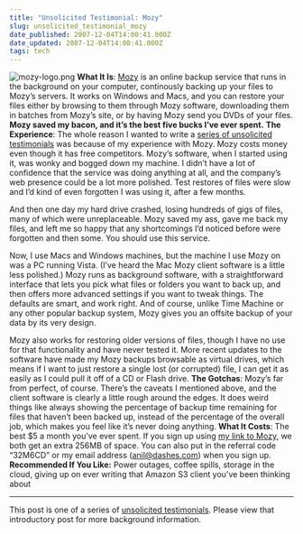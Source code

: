 ```yaml
---
title: "Unsolicited Testimonial: Mozy"
slug: unsolicited_testimonial_mozy
date_published: 2007-12-04T14:00:41.000Z
date_updated: 2007-12-04T14:00:41.000Z
tags: tech
---
```


![mozy-logo.png](http://www.dashes.com/anil/images/mozy-logo.png)
**What It Is**: [Mozy](https://mozy.com/?ref=32M6CD) is an online backup service that runs in the background on your computer, continously backing up your files to Mozy’s servers. It works on Windows and Macs, and you can restore your files either by browsing to them through Mozy software, downloading them in batches from Mozy’s site, or by having Mozy send you DVDs of your files. **Mozy saved my bacon, and it’s the best five bucks I’ve ever spent.**
**The Experience**: The whole reason I wanted to write a [series of unsolicited testimonials](http://www.dashes.com/anil/2007/12/unsolicited-testimonials.html) was because of my experience with Mozy. Mozy costs money even though it has free competitors. Mozy’s software, when I started using it, was wonky and bogged down my machine. I didn’t have a lot of confidence that the service was doing anything at all, and the company’s web presence could be a lot more polished. Test restores of files were slow and I’d kind of even forgotten I was using it, after a few months.

And then one day my hard drive crashed, losing hundreds of gigs of files, many of which were unreplaceable. Mozy saved my ass, gave me back my files, and left me so happy that any shortcomings I’d noticed before were forgotten and then some. You should use this service.

Now, I use Macs and Windows machines, but the machine I use Mozy on was a PC running Vista. (I’ve heard the Mac Mozy client software is a little less polished.) Mozy runs as background software, with a straightforward interface that lets you pick what files or folders you want to back up, and then offers more advanced settings if you want to tweak things. The defaults are smart, and work right. And of course, unlike Time Machine or any other popular backup system, Mozy gives you an offsite backup of your data by its very design.

Mozy also works for restoring older versions of files, though I have no use for that functionality and have never tested it. More recent updates to the software have made my Mozy backups browsable as virtual drives, which means if I want to just restore a single lost (or corrupted) file, I can get it as easily as I could pull it off of a CD or Flash drive.
**The Gotchas**: Mozy’s far from perfect, of course. There’s the caveats I mentioned above, and the client software is clearly a little rough around the edges. It does weird things like always showing the percentage of backup time remaining for files that haven’t been backed up, instead of the percentage of the overall job, which makes you feel like it’s never doing anything.
**What It Costs**: The best $5 a month you’ve ever spent. If you sign up using [my link to Mozy](https://mozy.com/?ref=32M6CD), we both get an extra 256MB of space. You can also put in the referral code “32M6CD” or my email address ([anil@dashes.com](mailto:anil@dashes.com)) when you sign up.
**Recommended If You Like:** Power outages, coffee spills, storage in the cloud, giving up on ever writing that Amazon S3 client you’ve been thinking about

---

This post is one of a series of [unsolicited testimonials](http://www.dashes.com/anil/2007/12/unsolicited-testimonials.html). Please view that introductory post for more background information.
